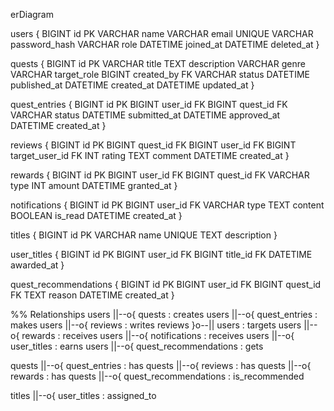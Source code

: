 erDiagram

users {
  BIGINT id PK
  VARCHAR name
  VARCHAR email UNIQUE
  VARCHAR password_hash
  VARCHAR role
  DATETIME joined_at
  DATETIME deleted_at
}

quests {
  BIGINT id PK
  VARCHAR title
  TEXT description
  VARCHAR genre
  VARCHAR target_role
  BIGINT created_by FK
  VARCHAR status
  DATETIME published_at
  DATETIME created_at
  DATETIME updated_at
}

quest_entries {
  BIGINT id PK
  BIGINT user_id FK
  BIGINT quest_id FK
  VARCHAR status
  DATETIME submitted_at
  DATETIME approved_at
  DATETIME created_at
}

reviews {
  BIGINT id PK
  BIGINT quest_id FK
  BIGINT user_id FK
  BIGINT target_user_id FK
  INT rating
  TEXT comment
  DATETIME created_at
}

rewards {
  BIGINT id PK
  BIGINT user_id FK
  BIGINT quest_id FK
  VARCHAR type
  INT amount
  DATETIME granted_at
}

notifications {
  BIGINT id PK
  BIGINT user_id FK
  VARCHAR type
  TEXT content
  BOOLEAN is_read
  DATETIME created_at
}

titles {
  BIGINT id PK
  VARCHAR name UNIQUE
  TEXT description
}

user_titles {
  BIGINT id PK
  BIGINT user_id FK
  BIGINT title_id FK
  DATETIME awarded_at
}

quest_recommendations {
  BIGINT id PK
  BIGINT user_id FK
  BIGINT quest_id FK
  TEXT reason
  DATETIME created_at
}

%% Relationships
users ||--o{ quests : creates
users ||--o{ quest_entries : makes
users ||--o{ reviews : writes
reviews }o--|| users : targets
users ||--o{ rewards : receives
users ||--o{ notifications : receives
users ||--o{ user_titles : earns
users ||--o{ quest_recommendations : gets

quests ||--o{ quest_entries : has
quests ||--o{ reviews : has
quests ||--o{ rewards : has
quests ||--o{ quest_recommendations : is_recommended

titles ||--o{ user_titles : assigned_to
